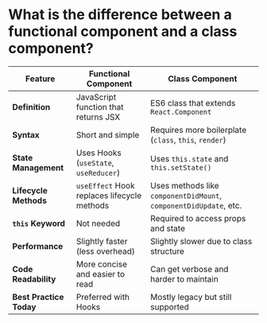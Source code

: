 #  What is the difference between a functional component and a class component?

| Feature                | Functional Component                       | Class Component                                                   |
|----------------------- |------------------------------------------  |-------------------------------------------------------------------|
| **Definition**         | JavaScript function that returns JSX       | ES6 class that extends `React.Component`                          |
| **Syntax**             | Short and simple                           | Requires more boilerplate (`class`, `this`, `render`)             |
| **State Management**   | Uses Hooks (`useState`, `useReducer`)      | Uses `this.state` and `this.setState()`                           |
| **Lifecycle Methods**  |`useEffect` Hook replaces lifecycle methods | Uses methods like `componentDidMount`, `componentDidUpdate`, etc. |
| **`this` Keyword**     | Not needed                                 | Required to access props and state                                |
| **Performance**        | Slightly faster (less overhead)            | Slightly slower due to class structure                            |
| **Code Readability**   | More concise and easier to read            | Can get verbose and harder to maintain                            |
| **Best Practice Today**| Preferred with Hooks                       | Mostly legacy but still supported                                 |
